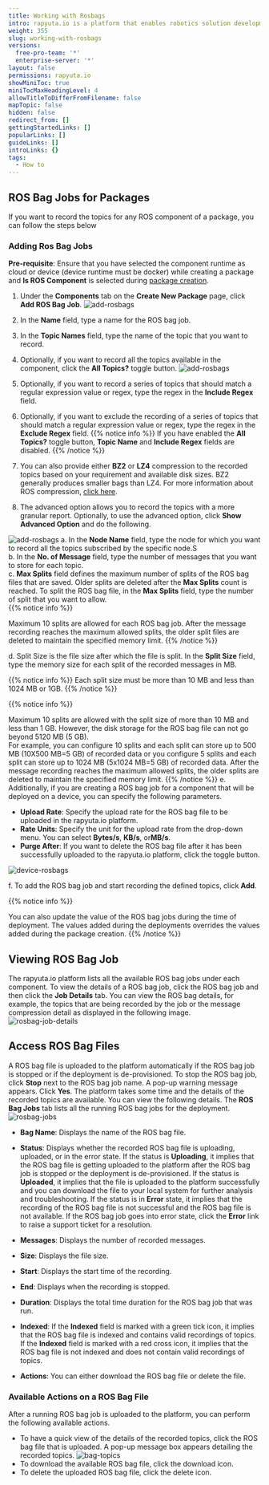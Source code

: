 ```yaml
---
title: Working with Rosbags
intro: rapyuta.io is a platform that enables robotics solution development by providing the necessary software infrastructure and facilitating the interaction between multiple stakeholders who contribute to the solution development.
weight: 355
slug: working-with-rosbags
versions:
  free-pro-team: '*'
  enterprise-server: '*'
layout: false
permissions: rapyuta.io
showMiniToc: true
miniTocMaxHeadingLevel: 4
allowTitleToDifferFromFilename: false
mapTopic: false
hidden: false
redirect_from: []
gettingStartedLinks: []
popularLinks: []
guideLinks: []
introLinks: {}
tags:
  - How to
---
```

## ROS Bag Jobs for Packages
If you want to record the topics for any ROS component of a package, you can follow the steps below


### Adding Ros Bag Jobs

**Pre-requisite**: Ensure that you have selected the component runtime as cloud or device (device runtime must be docker) while creating a package and **Is ROS Component** is selected during [package creation](/3_how-tos/33_software-development/333_create-packages/).

1. Under the **Components** tab on the **Create New Package** page, click **Add ROS Bag Job**.
![add-rosbags](/images/dev-guide/rosbag-jobs/add-rosbag.png?classes=border,shadow&width=20pc)
2. In the **Name** field, type a name for the ROS bag job.
3. In the **Topic Names** field, type the name of the topic that you want to record.
4. Optionally, if you want to record all the topics available in the component, click the **All Topics?** toggle button.
![add-rosbags](/images/dev-guide/rosbag-jobs/rosbag-config.png?classes=border,shadow&width=35pc)
5. Optionally, if you want to record a series of topics that should match a regular expression value or regex, type the regex in the **Include Regex** field. 
6. Optionally, if you want to exclude the recording of a series of topics that should match a regular expression value or regex, type the regex in the **Exclude Regex** field. 
{{% notice info %}}
If you have enabled the **All Topics?** toggle button, **Topic Name** and  **Include Regex** fields are disabled.
{{% /notice %}}
7. You can also provide either **BZ2** or **LZ4** compression to the recorded topics based on your requirement and available disk sizes.
BZ2 generally produces smaller bags than LZ4. For more information about ROS compression, [click here](http://wiki.ros.org/rosbag/Commandline#compress). 

8. The advanced option allows you to record the topics with a more granular report. Optionally, to use the advanced option, click **Show Advanced Option** and do the following.</br>

![add-rosbags](/images/dev-guide/rosbag-jobs/advanced-rosbagjob.png?classes=border,shadow&width=55pc)
      a. In the **Node Name** field, type the node for which you want to record all the topics subscribed by the specific node.S</br>
      b. In the **No. of Message** field, type the number of messages that you want to store for each topic.</br>
      c. **Max Splits** field defines the maximum number of splits of the ROS bag files that are saved. Older splits are deleted after the **Max Splits** count is reached. To split the ROS bag file, in the **Max Splits** field, type the number of split that you want to allow. </br>
{{% notice info %}}

Maximum 10 splits are allowed for each ROS bag job. After the message recording reaches the maximum allowed splits, the older split files are deleted to maintain the specified memory limit. 
{{% /notice %}}

  d. Split Size is the file size after which the file is split. In the **Split Size** field, type the memory size for each split of the recorded messages in MB.</br>

{{% notice info %}}
Each split size must be more than 10 MB and less than 1024 MB or 1GB. 
{{% /notice %}}

{{% notice info %}}

Maximum 10 splits are allowed with the split size of more than 10 MB and less than 1 GB. However, the disk storage for the ROS bag file can not go beyond 5120 MB (5 GB).</br>
For example, you can configure 10 splits and each split can store up to 500 MB (10X500 MB=5 GB)  of recorded data or you configure 5 splits and each split can store up to 1024 MB (5x1024 MB=5 GB)  of recorded data. After the message recording reaches the maximum allowed splits, the older splits are deleted to maintain the specified memory limit. 
{{% /notice %}}
    e. Additionally, if you are creating a ROS bag job for a component that will be deployed on a device, you can specify the following parameters.
    <ul>
    <li>**Upload Rate**: Specify the upload rate for the ROS bag file to be uploaded in the rapyuta.io platform. </li>
    <li>**Rate Units**: Specify the unit for the upload rate from the drop-down menu. You can select **Bytes/s**, **KB/s**, or**MB/s**.  </li>
    <li>**Purge After**: If you want to delete the ROS bag file after it has been successfully uploaded to the rapyuta.io platform, click the toggle button.</li>
    </ul> 
![device-rosbags](/images/dev-guide/rosbag-jobs/advanced-rosbags-device.png?classes=border,shadow&width=35pc)

f. To add the ROS bag job and start recording the defined topics, click **Add**.

{{% notice info %}}

You can also update the value of the ROS bag jobs during the time of deployment. The values added during the deployments overrides the values added during the package creation. 
{{% /notice %}}
    
## Viewing ROS Bag Job

The rapyuta.io platform lists all the available ROS bag jobs under each component. To view the details of a ROS bag job, click the ROS bag job and then click the **Job Details** tab. You can view the ROS bag details, for example, the topics that are being recorded by the job or the message compression detail as displayed in the following image.
![rosbag-job-details](/images/dev-guide/rosbag-jobs/rosbag-job-details.png?classes=border,shadow&width=30pc)

## Access ROS Bag Files

 A ROS bag file is uploaded to the platform automatically if the ROS bag job is stopped or if the deployment is de-provisioned. To stop the ROS bag job, click **Stop** next to the ROS bag job name. A pop-up warning message appears. Click **Yes**. The platform takes some time and the details of the recorded topics are available. You can view the following details.
The **ROS Bag Jobs** tab lists all the running ROS bag jobs for the deployment. 
![rosbag-jobs](/images/dev-guide/rosbag-jobs/rosbag-jobs.png?classes=border,shadow&width=55pc)

* **Bag Name**: Displays the name of the ROS bag file.
* **Status**: Displays whether the recorded ROS bag file is uploading, uploaded, or in the error state. If the status is **Uploading**, it implies that the ROS bag file is getting uploaded to the platform after the ROS bag job is stopped or the deployment is de-provisioned. If the status is **Uploaded**, it implies that the file is uploaded to the platform successfully and you can download the file to your local system for further analysis and troubleshooting. If the status is in **Error** state, it implies that the recording of the ROS bag file is not successful and the ROS bag file is not available. If the ROS bag job goes into error state, click the **Error** link to raise a support ticket for a resolution.

* **Messages**: Displays the number of recorded messages.
* **Size**: Displays the file size.
* **Start**: Displays the start time of the recording.
* **End**: Displays when the recording is stopped.
* **Duration**: Displays the total time duration for the ROS bag job that was run.
* **Indexed**: If the **Indexed** field is marked with a green tick icon, it implies that the ROS bag file is indexed and contains valid recordings of topics. If the **Indexed** field is marked with a red cross icon, it implies that the ROS bag file is not indexed and does not contain valid recordings of topics.
* **Actions**: You can either download the ROS bag file or delete the file.

### Available Actions on a ROS Bag File

After a running ROS bag job is uploaded to the platform, you can perform the following available actions.

* To have a quick view of the details of the recorded topics, click the ROS bag file that is uploaded. A pop-up message box appears detailing the recorded topics. 
![bag-topics](/images/dev-guide/rosbag-jobs/topic-bags.png?classes=border,shadow&width=30pc)
* To download the available ROS bag file, click the download icon.
* To delete the uploaded ROS bag file, click the delete icon.
